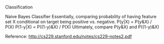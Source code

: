 Classification

Naive Bayes Classifier
Essentially, comparing probability of having feature set X conditional on target being positive vs. negative.
P(y|X) = P(y&X) / P(X)
P(1-y|X) = P((1-y)&X) / P(X)
Ultimately, compare P(y&X) and P((1-y)&X)

Reference: http://cs229.stanford.edu/notes/cs229-notes2.pdf
